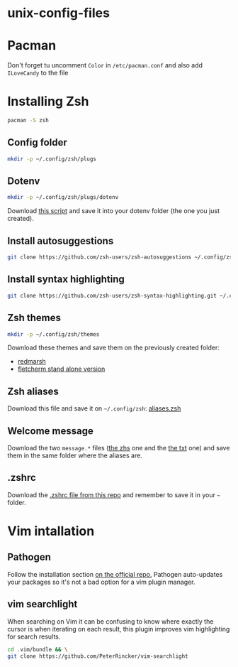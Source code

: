 # unix-config-files

# Pacman
Don't forget tu uncomment `Color` in `/etc/pacman.conf` and also add `ILoveCandy` to the file

# Installing Zsh
```Zsh
pacman -S zsh
```
## Config folder
```Zsh
mkdir -p ~/.config/zsh/plugs
```

## Dotenv
```Zsh
mkdir -p ~/.config/zsh/plugs/dotenv
```
Download [this script](https://github.com/ohmyzsh/ohmyzsh/blob/master/plugins/dotenv/dotenv.plugin.zsh) and save it into your dotenv folder (the one you just created). 

## Install autosuggestions
```Zsh
git clone https://github.com/zsh-users/zsh-autosuggestions ~/.config/zsh/plugs/zsh-autosuggestions
```

## Install syntax highlighting 
```Zsh
git clone https://github.com/zsh-users/zsh-syntax-highlighting.git ~/.config/zsh/plugs/zsh-syntax
```

## Zsh themes
```Zsh
mkdir -p ~/.config/zsh/themes
```
Download these themes and save them on the previously created folder:
* [redmarsh](./.config/zsh/themes/redmarsh.zsh)
* [fletcherm stand alone version](./.config/zsh/themes/fletcherm.zsh-theme)

## Zsh aliases
Download this file and save it on `~/.config/zsh`:
[aliases.zsh](./.config/zsh/aliases.zsh)

## Welcome message
Download the two `message.*` files ([the zhs](./.config/zsh/message.zsh) one and the [the txt](./.config/zsh/message.txt) one) and save them in the same folder where the aliases are.

## .zshrc
Download the [.zshrc file from this repo](./.zshrc) and remember to save it in your `~` folder.

# Vim intallation
## Pathogen
Follow the installation section [on the official repo.](https://github.com/tpope/vim-pathogen) Pathogen auto-updates your packages so it's not a bad option for a vim plugin manager.

## vim searchlight
When searching on Vim it can be confusing to know where exactly the cursor is when iterating on each result, this plugin improves vim highlighting for search results. 
```Zsh
cd .vim/bundle && \
git clone https://github.com/PeterRincker/vim-searchlight
```
